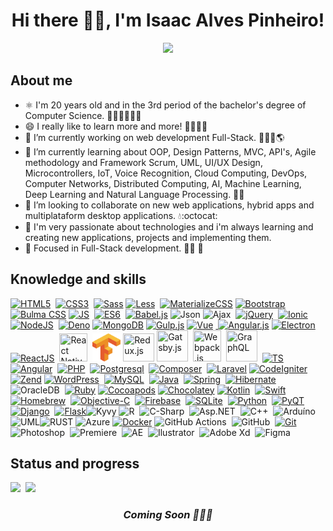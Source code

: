 <h1 align="center">Hi there 👋🏾, I'm Isaac Alves Pinheiro!</h1>
<!-- I created my README.md using Markdown & HTML5 -->
<div align="center"><img src="https://i.pinimg.com/originals/9f/c2/12/9fc2126eec2c0a3876e3f2097af9b983.gif"/></div>

## About me

<ul>
 <li>⚛️ I'm 20 years old and in the 3rd period of the bachelor's degree of Computer Science. 👨🏾‍💻👨🏾‍🔬</li>
 <li>😄 I really like to learn more and more! 🐱‍💻🐱‍👤</li>
 <li>🔭 I’m currently working on web development Full-Stack. 👨🏾‍🚀🌎</li>
 <li>🌱 I’m currently learning about OOP, Design Patterns, MVC, API's, Agile methodology and Framework Scrum, UML, UI/UX Design, Microcontrollers, IoT, Voice Recognition, Cloud Computing, DevOps, Computer Networks, Distributed Computing, AI, Machine Learning, Deep Learning and Natural Language Processing. 🌱🌲</li>
 <li>👯 I’m looking to collaborate on new web applications, hybrid apps and multiplataform desktop applications. 💧:octocat:</li>
 <li>💜 I'm very passionate about technologies and i'm always learning and creating new applications, projects and implementing them.</li>
 <li>🎯 Focused in Full-Stack development. 🐱‍🚀 🚀</li>
</ul>

## Knowledge and skills
<!--The same height for everybody-->
<a href="https://www.w3schools.com/html/"><img src="https://upload.wikimedia.org/wikipedia/commons/thumb/8/80/HTML5_logo_resized.svg/725px-HTML5_logo_resized.svg.png" width="30" height="40" alt="HTML5" title="HTML5"></a>&nbsp; <a href="https://www.w3schools.com/css/"><img src="https://res.cloudinary.com/eternitech/image/upload/$wpsize_!_cld_full!,w_365,h_512,c_scale/v1588246378/eternitech/CSS3.png" width="30" height="40" alt="CSS3" title="CSS3"></a>&nbsp; <a href="https://sass-lang.com/"><img src="https://codybonney.com/images/1x1/tags/400x400/sass.png" width="50" height="45" alt="Sass" title="Sass"></a>&nbsp;<a href="http://lesscss.loopinfinito.com.br/"><img src="https://i2.wp.com/asthaandsidharth.com/wp-content/uploads/2016/03/less-logo.png?fit=423%2C423&ssl=1" width="50" height="50" alt="Less" title="less"></a>&nbsp; <a href="https://materializecss.com/"><img src="https://bestofjs.org/logos/materializecss.svg" width="55" height="45" alt="MaterializeCSS" title="Materialize CSS"></a>&nbsp;<a href="https://getbootstrap.com/"><img src="https://camo.githubusercontent.com/0e0adf58c74c6e74bb64ece5d0ef4620f4f46915/68747470733a2f2f76352e676574626f6f7473747261702e636f6d2f646f63732f352e302f6173736574732f6272616e642f626f6f7473747261702d6c6f676f2d736861646f772e706e67" width="49" height="42" alt="Bootstrap" title="Bootstrap 5"></a><a href="https://bulma.io/"><img src="https://39ntbr6g.media.zestyio.com/bulma-logo.f1cb27a519bdb5b6ed34049a5b86e317.png" width="43" height="43" alt="Bulma CSS" title="Bulma CSS"></a> <a href="http://dontpad.com/javascript7b5r7y575s7m57nj57s5t75t7e57j7v7g7d7y7t7e7z7x7gt7s7d7f7a7f77a77e7w7t77r7e7u7i77y7t7r74757v7n7%C3%A77"><img src="https://upload.wikimedia.org/wikipedia/commons/thumb/9/99/Unofficial_JavaScript_logo_2.svg/1200px-Unofficial_JavaScript_logo_2.svg.png" width="40" height="40" alt="JS" title="JavaScript (JS)"></a> &nbsp;<a href="https://medium.com/@matheusml/o-guia-do-es6-tudo-que-voc%C3%AA-precisa-saber-8c287876325f"><img src="https://www.benmvp.com/static/bd119c2ab8f3b23bf9b4f5c923655bbe/02208/es6-logo.png" width="40" height="40" alt="ES6" title="EcmaScript6 (ES6)"></a>&nbsp; <a href="https://babeljs.io/"><img src="https://cdn.worldvectorlogo.com/logos/babel-10.svg" width="77" height="40" alt="Babel.js" title="Babel.js"></a> <img src="https://upload.wikimedia.org/wikipedia/commons/thumb/c/c9/JSON_vector_logo.svg/1200px-JSON_vector_logo.svg.png" width="48" height="45" alt="Json" title="JSON">&nbsp;<img src="https://upload.wikimedia.org/wikipedia/commons/thumb/a/a1/AJAX_logo_by_gengns.svg/1280px-AJAX_logo_by_gengns.svg.png" width="74" alt="Ajax" title="AJAX">&nbsp; <a href="https://jquery.com/"><img src="https://www.pngitem.com/pimgs/m/295-2954213_jquery-logo-png-transparent-background-png-download.png" width="40" height="45" alt="jQuery" title="jQuery"></a>&nbsp; <a href="https://ionicframework.com/"><img src="https://ionicframework.com/blog/wp-content/uploads/2015/05/cropped-logo.png" width="40" height="40" alt="Ionic" title="Ionic"></a>&nbsp; <a href="https://nodejs.org/en/"><img src="https://munix.dk/sites/default/files/styles/medium/public/nodejs-logo.png?itok=zPBwhso8" width="72" height="45" alt="NodeJS" title="Node.js"/></a>&nbsp; <a href="https://deno.land/"><img src="https://upload.wikimedia.org/wikipedia/commons/7/75/Dino_in_the_Rain.png" width="45" height="45" alt="Deno" title="Deno"/></a> <a href="https://www.mongodb.com/"><img src="https://dashboard.absam.io/img/mongo_db.png" width="45" height="45" alt="MongoDB" title="MongoDB"/></a> <a href="https://gulpjs.com/"><img src="https://encrypted-tbn0.gstatic.com/images?q=tbn%3AANd9GcQXZ_xc47K571jSulioWWmnlCnPLckkAyhKqA&usqp=CAU" width="38" height="57" alt="Gulp.js" title="Gulp.js"/></a> <a href="https://vuejs.org/"><img src="https://upload.wikimedia.org/wikipedia/commons/thumb/9/95/Vue.js_Logo_2.svg/1184px-Vue.js_Logo_2.svg.png" width="45" height="40" alt="Vue" title="Vue.js"/></a>&nbsp;<a href="https://angularjs.org/"> <a href="https://angularjs.org/"><img src="https://img.portalgsti.com.br/9YEHBE1HnJlTShyyT-OmbFHD_7Q=/200x200/https://www.portalgsti.com.br/media/uploads/community/2016/04/25/angularjs.png" width="45" height="45" alt="Angular.js" title="Angular.js 8"/></a>&nbsp;<a href="https://www.electronjs.org/"><img src="https://upload.wikimedia.org/wikipedia/commons/thumb/9/91/Electron_Software_Framework_Logo.svg/1024px-Electron_Software_Framework_Logo.svg.png" width="43" height="45" alt="Electron" title="Electron.js"/></a>&nbsp;<a href="https://pt-br.reactjs.org/"><img src="https://encrypted-tbn0.gstatic.com/images?q=tbn%3AANd9GcTLAgww5mYZA_wf-aw5sSIww98KhfSfmRx6Kw&usqp=CAU" width="52" height="45" alt="ReactJS" title="React.js"/></a>&nbsp; <a href="https://reactnative.dev/"><img src="https://cdn.iconscout.com/icon/free/png-512/react-1-282599.png" width="45" height="45" title="React Native"/></a>&nbsp; <a href="https://www.tensorflow.org/?hl=pt-br"><img src="https://raw.githubusercontent.com/inquid/yii2-tensorflow-js/master/Tensorflow_logo.svg.png" width="45" height="45" title="Tensorflow.js"/></a> <a href="https://redux.js.org/"><img src="https://miro.medium.com/max/2800/0*U2DmhXYumRyXH6X1.png" width="50" height="45" title="Redux.js"/></a> <a href="https://www.gatsbyjs.com/"><img src="https://d33wubrfki0l68.cloudfront.net/3043815abc12ed4628bceeabb1a571459a777f84/5f19e/static/f422e4992c3482dce03f913e7da91751/e17e5/gatsby-png.png" width="50" height="50" title="Gatsby.js"/></a>&nbsp; <a href="https://webpack.js.org/"><img src="https://seeklogo.com/images/W/webpack-logo-9E66EE203A-seeklogo.com.png" width="45" height="50" title="Webpack.js"/></a>&nbsp; <a href="https://graphql.org/"><img src="https://upload.wikimedia.org/wikipedia/commons/thumb/1/17/GraphQL_Logo.svg/768px-GraphQL_Logo.svg.png" width="50" height="50" title="GraphQL"/></a>&nbsp; <a href="https://www.typescriptlang.org/"><img src="https://sdtimes.com/wp-content/uploads/2019/01/bynNY5dJ_400x400.jpg" width="40" height="40" alt="TS" title="TypeScript"></a>&nbsp; <a href="https://angular.io/"><img src="https://cdn.freebiesupply.com/logos/large/2x/angular-icon-1-logo-png-transparent.png" width="42" height="45" alt="Angular" title="Angular"/></a>&nbsp; <a href="https://www.php.net/" target="_Blank"><img src="https://upload.wikimedia.org/wikipedia/commons/thumb/3/31/Webysther_20160423_-_Elephpant.svg/2000px-Webysther_20160423_-_Elephpant.svg.png" width="78" height="47" alt="PHP" title="PHP 7"></a>&nbsp; <a href="https://www.postgresql.org/"><img src="https://cdn.iconscout.com/icon/free/png-512/postgresql-226047.png" width="45" height="45" alt="Postgresql" title="PostgreSQL database"></a>&nbsp; <a href="https://getcomposer.org/"><img src="https://cdn.freebiesupply.com/logos/large/2x/composer-logo-png-transparent.png" width="40" height="57" alt="Composer" title="Composer"></a>&nbsp; <a href="https://laravel.com/"><img src="https://upload.wikimedia.org/wikipedia/commons/thumb/9/9a/Laravel.svg/738px-Laravel.svg.png" width="50" height="50" alt="Laravel" title="Laravel"></a>&nbsp;<a href="https://codeigniter.com/"><img src="https://www.agenciastaff.com.br/images/site/codeigniter.png" width="47" height="50" alt="CodeIgniter" title="CodeIgniter"></a>&nbsp; <a href="https://framework.zend.com/"><img src="https://upload.wikimedia.org/wikipedia/commons/thumb/e/ea/Zend-framework.svg/1280px-Zend-framework.svg.png" width="77" height="40" alt="Zend" title="Zend"/></a> <a href="https://br.wordpress.org/"><img src="https://upload.wikimedia.org/wikipedia/commons/thumb/9/98/WordPress_blue_logo.svg/1024px-WordPress_blue_logo.svg.png" width="45" height="45" alt="WordPress" title="WordPress"></a>&nbsp; <a href="https://www.mysql.com/"><img src="https://s.glbimg.com/po/tt/f/original/2012/04/17/mysql-logos.gif" width="77" height="40" alt="MySQL" title="MySQL database"></a>&nbsp; <a href="https://www.oracle.com/br/Java/"><img src="https://www.jlcarneiro.com/wp-content/uploads/Image/galleries/java-200x200.png" width="50" height="50" alt="Java" title="Java"></a>&nbsp; <a href="https://spring.io/"><img src="https://docs.spring.io/spring/docs/current/spring-framework-reference/pdf/favicon.ico" width="45" height="45" alt="Spring" title="Spring"></a>&nbsp; <a href="https://hibernate.org/"><img src="https://img2.pngio.com/hibernate-logo-png-transparent-svg-vector-freebie-supply-hibernate-png-2400_2503.png" width="45" height="45" alt="Hibernate" title="Hibernate"></a>&nbsp;<img src="https://www.iconshock.com/image/Diamond/Database/oracle/" width="50" height="50" alt="OracleDB" title="OracleDB">&nbsp;&nbsp;<a href="https://www.ruby-lang.org/pt/"><img src="https://images.vexels.com/media/users/3/166485/isolated/preview/d4061b653e6ba02ad0afdc79e0315a25---cone-da-linguagem-de-programa----o-ruby-by-vexels.png" width="47" height="47" alt="Ruby" title="Ruby"></a> <a href="https://cocoapods.org/"><img src="https://www.rocketskill.io/wp-content/uploads/2019/12/article-cocoapods.png" width="47" height="47" alt="Cocoapods" title="Cocoapods"></a> <a href="https://chocolatey.org/"><img src="https://chocolatey.org/content/images/logo_square.svg" width="89" height="47" alt="Chocolatey" title="Chocolatey"></a> <a href="https://kotlinlang.org/"><img src="https://miro.medium.com/max/405/1*rM5eV-GbkiHgpD3MV-H6Hg.png" width="45" height="45" alt="Kotlin" title="Kotlin"></a>&nbsp; <a href="https://www.apple.com/br/swift/"><img src="https://macmagazine.uol.com.br/wp-content/uploads/2014/06/02-icone-swift.png" width="45" height="45" alt="Swift" title="Swift"></a>&nbsp; <a href="https://brew.sh/index_pt-br"><img src="https://upload.wikimedia.org/wikipedia/commons/thumb/9/95/Homebrew_logo.svg/1200px-Homebrew_logo.svg.png" width="40" height="55" alt="Homebrew" title="Homebrew"></a>&nbsp; <a href="https://developer.apple.com/library/archive/documentation/Cocoa/Conceptual/ProgrammingWithObjectiveC/Introduction/Introduction.html"><img src="https://i.pinimg.com/originals/9d/9a/d6/9d9ad64b77be1aa19bf2368ea9b5ec78.png" width="50" height="50" alt="Objective-C" title="Objective-C"></a>&nbsp; <a href="https://firebase.google.com/?hl=pt-br&gclid=Cj0KCQjwwOz6BRCgARIsAKEG4FVB_qnlkqvQ3ziad8ypbNQBcpBIcvgdcGTBNw0HQIC6ONwLA3KuTj8aApaUEALw_wcB"><img src="https://firebase.google.com/downloads/brand-guidelines/PNG/logo-logomark.png?hl=pt-br" width="35" height="45" alt="Firebase" title="Firebase database"></a>&nbsp; <a href="https://www.sqlite.org/index.html"><img src="https://upload.wikimedia.org/wikipedia/commons/thumb/9/97/Sqlite-square-icon.svg/1200px-Sqlite-square-icon.svg.png" width="45" height="45" alt="SQLite" title="SQLite database"></a>&nbsp; <a href="https://www.python.org/"><img src="https://engineering.fb.com/wp-content/uploads/2016/05/2000px-Python-logo-notext.svg_.png" width="45" height="45" alt="Python" title="Python3"></a>&nbsp; <a href="https://pypi.org/project/PyQt5/"><img src="https://upload.wikimedia.org/wikipedia/commons/thumb/e/e6/Python_and_Qt.svg/160px-Python_and_Qt.svg.png" width="50" height="50" alt="PyQT" title="PyQT5"></a>&nbsp; <a href="https://www.djangoproject.com/"><img src="https://icon-library.com/images/django-icon/django-icon-0.jpg" width="45" height="45" alt="Django" title="Django"></a>&nbsp; <a href="https://flask.palletsprojects.com/en/1.1.x/"><img src="https://www.kindpng.com/picc/m/188-1882559_python-flask-hd-png-download.png" width="45" height="45" alt="Flask" title="Flask"></a><img src="https://quintagroup.com/cms/python/images/kivy-logo.png/@@images/52056b87-5872-4e24-8483-2c20e62fa79d.png" width="45" height="45" alt="Kyvy" title="Kyvy"> <img src="https://upload.wikimedia.org/wikipedia/commons/thumb/1/1b/R_logo.svg/1200px-R_logo.svg.png" width="50" height="40" alt="R" title="R">&nbsp; <img src="https://seeklogo.com/images/C/c-sharp-c-logo-02F17714BA-seeklogo.com.png" width="40" height="40" alt="C-Sharp" title="C-Sharp (C#)">&nbsp;  <img src="https://cdn.volaresystems.com/Images/Posts/2019/12/aspnet_logo.png" width="67" height="45" alt="Asp.NET" title="Asp.NET">&nbsp; <img src="https://repository-images.githubusercontent.com/191400874/50018080-a7ac-11e9-930d-8c235f1a88d5" width="42" height="42" alt="C++" title="C++"> &nbsp;<img src="https://cdn.freebiesupply.com/logos/large/2x/arduino-1-logo-png-transparent.png" width="45" height="45" alt="Arduíno" title="Arduíno"> <img src="https://img.portalgsti.com.br/9FnpsHaxsnvzVcGWCd_Ub_oq-jE=/200x200/https://www.portalgsti.com.br/media/uploads/community/2016/07/26/uml.png" width="45" height="45" alt="UML" title="UML"><img src="https://cdn.auth0.com/blog/rust-api/rust-logo.png" width="45" height="45" alt="RUST" title="RUST">&nbsp;<img src="https://www.solarwinds.com/-/media/solarwinds/swdcv2/licensed-products/service-desk/integrations/sd-integrations-logo-azure.ashx?la=pt&rev=feba5207a01d49a68bd35e33b36a8c33&hash=DBCF6B78CA5947D8A0A74E525D2BEBE16D90E35B" width="48" height="45" alt="Azure" title="Azure">&nbsp;<a href="https://www.docker.com/"><img src="https://seeklogo.com/images/D/docker-logo-CF97D0124B-seeklogo.com.png" width="57" height="45" alt="Docker" title="Docker"></a> <img src="https://avatars2.githubusercontent.com/u/44036562?s=400&v=4" width="45" height="45" alt="GitHub Actions" title="GitHub Actions">&nbsp; <img src="https://image.flaticon.com/icons/png/512/25/25231.png" width="45" height="45" alt="GitHub" title="GitHub">&nbsp; <a href=""> <a href="https://git-scm.com/"><img src="https://git-scm.com/images/logos/downloads/Git-Icon-1788C.png" width="48" height="45" alt="Git" title="Git"></a>&nbsp; <img src="https://hotmart.s3.amazonaws.com/product_contents/fd764279-a8dd-4f13-9f42-4e0e10917462/photoshop.png" width="40" height="40" alt="Photoshop" title="Adobe Photoshop CC">&nbsp; <img src="https://logodownload.org/wp-content/uploads/2019/10/adobe-premiere-pro-logo-3.png" width="40" height="40" alt="Premiere" title="Adobe Premiere Pro">&nbsp; <img src="https://logodownload.org/wp-content/uploads/2017/04/adobe-after-effects-logo.png" width="40" height="40" alt="AE" title="Adobe After Effects CC">&nbsp; <img src="https://upload.wikimedia.org/wikipedia/commons/thumb/6/66/Illustrator_CC_icon.png/492px-Illustrator_CC_icon.png" width="40" height="40" alt="Ilustrator" title="Adobe Ilustrator CC">&nbsp; <img src="https://www.pacotes.org/wp-content/uploads/2020/01/adobe-xd.png" width="40" height="40" alt="Adobe Xd" title="Adobe Xd">&nbsp; <img src="https://www.finsmes.com/wp-content/uploads/2018/02/figma.jpg" width="40" height="40" alt="Figma" title="Figma">

## Status and progress
<div>
<img src="https://github-readme-stats.vercel.app/api?username=IsaacAlves7&&show_icons=true&title_color=#A72CF5&icon_color=a72cf5&text_color=daf7dc&bg_color=151515"/>&nbsp;&nbsp;<img src="https://camo.githubusercontent.com/7c79eee060382b4e852bbee49fe7bf8491848913/68747470733a2f2f6769746875622d726561646d652d73746174732e76657263656c2e6170702f6170692f746f702d6c616e67732f3f757365726e616d653d68616b61636f6465266c61796f75743d636f6d7061637426686964653d68746d6c"/>
</div>
<div align="center"><h3><i>Coming Soon 🌊⚓🌊</i></h3></div>
